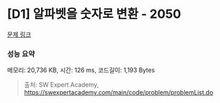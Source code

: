 # [D1] 알파벳을 숫자로 변환 - 2050 

[문제 링크](https://swexpertacademy.com/main/code/problem/problemDetail.do?contestProbId=AV5QLGxKAzQDFAUq) 

### 성능 요약

메모리: 20,736 KB, 시간: 126 ms, 코드길이: 1,193 Bytes



> 출처: SW Expert Academy, https://swexpertacademy.com/main/code/problem/problemList.do